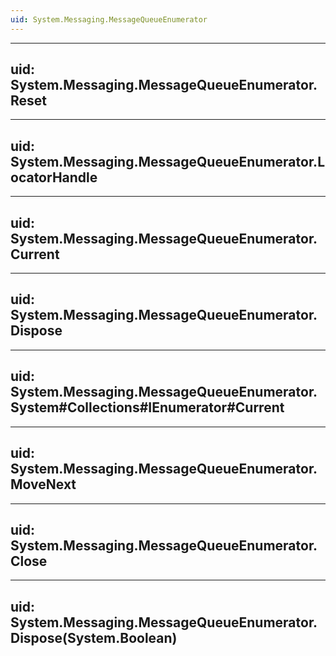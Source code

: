 ```yaml
---
uid: System.Messaging.MessageQueueEnumerator
---
```


---
uid: System.Messaging.MessageQueueEnumerator.Reset
---

---
uid: System.Messaging.MessageQueueEnumerator.LocatorHandle
---

---
uid: System.Messaging.MessageQueueEnumerator.Current
---

---
uid: System.Messaging.MessageQueueEnumerator.Dispose
---

---
uid: System.Messaging.MessageQueueEnumerator.System#Collections#IEnumerator#Current
---

---
uid: System.Messaging.MessageQueueEnumerator.MoveNext
---

---
uid: System.Messaging.MessageQueueEnumerator.Close
---

---
uid: System.Messaging.MessageQueueEnumerator.Dispose(System.Boolean)
---
